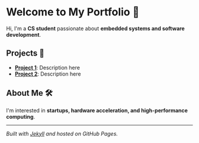 # Welcome to My Portfolio 👋
Hi, I'm a **CS student** passionate about **embedded systems and software development**.

## Projects 🚀
- **[Project 1](#)**: Description here
- **[Project 2](#)**: Description here

## About Me 🛠️
I'm interested in **startups, hardware acceleration, and high-performance computing**.

---
_Built with [Jekyll](https://jekyllrb.com/) and hosted on GitHub Pages._